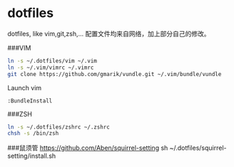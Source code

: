 dotfiles
========

dotfiles, like vim,git,zsh,...
配置文件均来自网络，加上部分自己的修改。




###VIM
``` bash
ln -s ~/.dotfiles/vim ~/.vim
ln -s ~/.vim/vimrc ~/.vimrc
git clone https://github.com/gmarik/vundle.git ~/.vim/bundle/vundle
```

Launch vim
``` vim
:BundleInstall
```


###ZSH
``` bash
ln -s ~/.dotfiles/zshrc ~/.zshrc 
chsh -s /bin/zsh 
```

###鼠须管 https://github.com/Aben/squirrel-setting
sh ~/.dotfiles/squirrel-setting/install.sh

